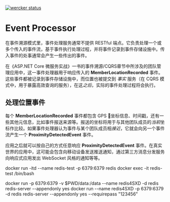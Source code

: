 [![wercker status](https://app.wercker.com/status/c21b8f7e1b269bb19530f00ad20053ad/s/master "wercker status")](https://app.wercker.com/project/byKey/c21b8f7e1b269bb19530f00ad20053ad)

# Event Processor

在事件溯源模式里，事件处理服务通常不提供 RESTful 端点。它负责处理一个或多个传入的事件流，基于事件执行处理过程，并将事件记录到事件存储设施中。传入事件的处事通常会产生一些传出的事件。

在《ASP.NET Core 微服务实战》一书的事件溯源/CQRS章节中所涉及的团队管理应用中，这一事件处理器用于响应传入的 **MemberLocationRecorded** 事件。这些事件都被记录到事件存储设施中，而位置也被提交到 *事实* 服务（在 CQRS 模式中，用于暴露高效查询的服务），在这*之后*，实际的事件处理过程将会执行。

## 处理位置事件

每个 **MemberLocationRecorded** 事件都包含 GPS 坐标信息、时间戳，还有一些其他元信息，比如事件报送来源等。报送的坐标将用于与其他团队成员的*当前*坐标作比较。如果事件处理器认为事件与某个团队成员相*接近*，它就会向另一个事件流产生一个 **ProximityDetectedEvent** 事件。

应用之后就可以按自己的方式任意响应 **ProximityDetectedEvent** 事件。在真实世界的应用中，这可能会包含向移动设备发送推送通知，通过第三方消息分发服务向响应式应用发出 WebSocket 风格的通知等等。


docker run -itd --name redis-test -p 6379:6379 redis
docker exec -it redis-test /bin/bash

docker run -p 6379:6379 -v $PWD/data:/data --name redis4SXD -d redis redis-server --appendonly yes
docker run --name redis4SXD -p 6379:6379 -d redis redis-server --appendonly yes --requirepass "123456"